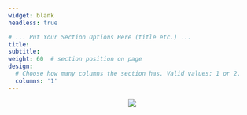 ```yaml
---
widget: blank
headless: true

# ... Put Your Section Options Here (title etc.) ...
title:
subtitle:
weight: 60  # section position on page
design:
  # Choose how many columns the section has. Valid values: 1 or 2.
  columns: '1'
---
```

<center><a href='https://clustrmaps.com/site/1bpw3'  title='Visit tracker'><img src='//clustrmaps.com/map_v2.png?cl=ffffff&w=500&t=n&d=Gnom8eBY0nriEvlDIylGfw9tV7_Jqhgpy-J79HpgS0Q'/></a></center>
